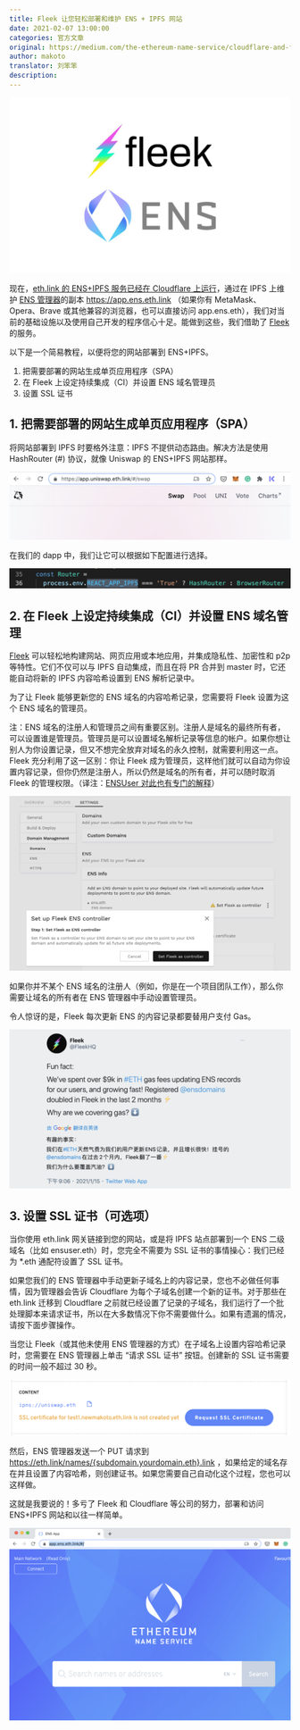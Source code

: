 ```yaml
---
title: Fleek 让您轻松部署和维护 ENS + IPFS 网站
date: 2021-02-07 13:00:00
categories: 官方文章
original: https://medium.com/the-ethereum-name-service/cloudflare-and-fleek-make-ens-ipfs-site-deployment-as-easy-as-ever-262c990a7514
author: makoto
translator: 刘笨笨
description: 
---
```


![](/images/news/2021-02-07-fleek-make-ens-ipfs-site-deployment-as-easy-as-ever/01.jpeg)

现在，[eth.link 的 ENS+IPFS 服务已经在 Cloudflare 上运行](/news/2021-01-14-ens-partners-with-cloudflare-on-improved-eth-link-service.html)，通过在 IPFS 上维护 [ENS 管理器](http://app.ens.domains/)的副本 https://app.ens.eth.link （如果你有 MetaMask、Opera、Brave 或其他兼容的浏览器，也可以直接访问 app.ens.eth），我们对当前的基础设施以及使用自己开发的程序信心十足。能做到这些，我们借助了 [Fleek](https://fleek.co/) 的服务。

以下是一个简易教程，以便将您的网站部署到 ENS+IPFS。

1. 把需要部署的网站生成单页应用程序（SPA）
2. 在 Fleek 上设定持续集成（CI）并设置 ENS 域名管理员
3. 设置 SSL 证书

## 1. 把需要部署的网站生成单页应用程序（SPA）

将网站部署到 IPFS 时要格外注意：IPFS 不提供动态路由。解决方法是使用 HashRouter (#) 协议，就像 Uniswap 的 ENS+IPFS 网站那样。

![](/images/news/2021-02-07-fleek-make-ens-ipfs-site-deployment-as-easy-as-ever/02.png)

在我们的 dapp 中，我们让它可以根据如下配置进行选择。

![](/images/news/2021-02-07-fleek-make-ens-ipfs-site-deployment-as-easy-as-ever/03.png)

## 2. 在 Fleek 上设定持续集成（CI）并设置 ENS 域名管理

[Fleek](https://fleek.co/) 可以轻松地构建网站、网页应用或本地应用，并集成隐私性、加密性和 p2p 等特性。它们不仅可以与 IPFS 自动集成，而且在将 PR 合并到 master 时，它还能自动将新的 IPFS 内容哈希设置到 ENS 解析记录中。

为了让 Fleek 能够更新您的 ENS 域名的内容哈希记录，您需要将 Fleek 设置为这个 ENS 域名的管理员。

注：ENS 域名的注册人和管理员之间有重要区别。注册人是域名的最终所有者，可以设置谁是管理员。管理员是可以设置域名解析记录等信息的帐户。如果你想让别人为你设置记录，但又不想完全放弃对域名的永久控制，就需要利用这一点。Fleek 充分利用了这一区别：你让 Fleek 成为管理员，这样他们就可以自动为你设置内容记录，但你仍然是注册人，所以仍然是域名的所有者，并可以随时取消 Fleek 的管理权限。（译注：[ENSUser 对此也有专门的解释](https://ensuser.com/guides/manage.html#域名操作角色)）

![](/images/news/2021-02-07-fleek-make-ens-ipfs-site-deployment-as-easy-as-ever/04.png)

如果你并不某个 ENS 域名的注册人（例如，你是在一个项目团队工作），那么你需要让域名的所有者在 ENS 管理器中手动设置管理员。

令人惊讶的是，Fleek 每次更新 ENS 的内容记录都要替用户支付 Gas。

![](/images/news/2021-02-07-fleek-make-ens-ipfs-site-deployment-as-easy-as-ever/05.png)

## 3. 设置 SSL 证书（可选项）

当你使用 eth.link 网关链接到您的网站，或是将 IPFS 站点部署到一个 ENS 二级域名（比如 ensuser.eth）时，您完全不需要为 SSL 证书的事情操心：我们已经为 *.eth 通配符设置了 SSL 证书。

如果您我们的 ENS 管理器中手动更新子域名上的内容记录，您也不必做任何事情，因为管理器会告诉 Cloudflare 为每个子域名创建一个新的证书。对于那些在 eth.link 迁移到 Cloudflare 之前就已经设置了记录的子域名，我们运行了一个批处理脚本来请求证书，所以在大多数情况下你不需要做什么。如果有遗漏的情况，请按下面步骤操作。

当您让 Fleek（或其他未使用 ENS 管理器的方式）在子域名上设置内容哈希记录时，您需要在 ENS 管理器上单击 “请求 SSL 证书” 按钮。创建新的 SSL 证书需要的时间一般不超过 30 秒。

![](/images/news/2021-02-07-fleek-make-ens-ipfs-site-deployment-as-easy-as-ever/06.png)

然后，ENS 管理器发送一个 PUT 请求到 https://eth.link/names/{subdomain.yourdomain.eth}.link ，如果给定的域名存在并且设置了内容哈希，则创建证书。如果您需要自己自动化这个过程，您也可以这样做。

这就是我要说的！多亏了 Fleek 和 Cloudflare 等公司的努力，部署和访问 ENS+IPFS 网站和以往一样简单。

![](/images/news/2021-02-07-fleek-make-ens-ipfs-site-deployment-as-easy-as-ever/07.png)
